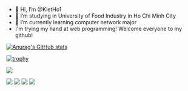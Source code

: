 - 👋 Hi, I’m @KietHo1
- 👀 I’m studying in University of Food Industry in Ho Chi Minh City
- 🌱 I’m currently learning computer network major
- I'm trying my hand at web programming! Welcome everyone to my github!

[![Anurag's GitHub stats](https://github-readme-stats.vercel.app/api?username=conanak99)](https://github.com/anuraghazra/github-readme-stats)

[![trophy](https://github-profile-trophy.vercel.app/?username=conanak99&margin-w=8)](https://github.com/ryo-ma/github-profile-trophy)

![](https://github-profile-summary-cards.vercel.app/api/cards/profile-details?username=KietHo1&theme=vue)

![](http://github-profile-summary-cards.vercel.app/api/cards/repos-per-language?username=KietHo1&theme=default)
![](http://github-profile-summary-cards.vercel.app/api/cards/most-commit-language?username=KietHo&theme=default)
![](http://github-profile-summary-cards.vercel.app/api/cards/stats?username=KietHo1&theme=default)
![](http://github-profile-summary-cards.vercel.app/api/cards/productive-time?username=KietHo1&theme=default&utcOffset=8)
